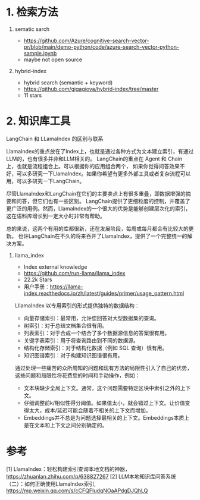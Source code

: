 # 1. 检索方法

1. sematic sarch 
   - https://github.com/Azure/cognitive-search-vector-pr/blob/main/demo-python/code/azure-search-vector-python-sample.ipynb
   - maybe not open source

2. hybrid-index
   
   - hybrid search (semantic + keyword)
   - https://github.com/gigagiova/hybrid-index/tree/master
   - 11 stars


# 2. 知识库工具

LangChain 和 LLamaIndex 的区别与联系

LlamaIndex的重点放在了Index上，也就是通过各种方式为文本建立索引，有通过LLM的，也有很多并非和LLM相关的。
LangChain的重点在 Agent 和 Chain 上，也就是流程组合上。可以根据你的应用组合两个，
如果你觉得问答效果不好，可以多研究一下LlamaIndex。如果你希望有更多外部工具或者复杂流程可以用，可以多研究一下LangChain。

尽管LlamaIndex和LangChain在它们的主要卖点上有很多重叠，即数据增强的摘要和问答，但它们也有一些区别。
LangChain提供了更细粒度的控制，并覆盖了更广泛的用例。然而，LlamaIndex的一个很大的优势是能够创建层次化的索引，
这在语料库增长到一定大小时非常有帮助。

总的来说，这两个有用的库都很新，还在发展阶段，每周或每月都会有比较大的更新。
也许LangChain在不久的将来吞并了LlamaIndex，提供了一个完整统一的解决方案。


1. llama_index
   
   - Index external knowledge
   - https://github.com/run-llama/llama_index
   - 22.2k Stars
   - 用户手册：https://llama-index.readthedocs.io/zh/latest/guides/primer/usage_pattern.html

   LllamaIndex 以专用索引的形式提供独特的数据结构：
   
   - 向量存储索引：最常用，允许您回答对大型数据集的查询。
   - 树索引：对于总结文档集合很有用。
   - 列表索引：对于合成一个结合了多个数据源信息的答案很有用。
   - 关键字表索引：用于将查询路由到不同的数据源。
   - 结构化存储索引：对于结构化数据（例如 SQL 查询）很有用。
   - 知识图谱索引：对于构建知识图谱很有用。
   
   通过处理一些痛苦的众所周知的问题和现有方法的局限性引入了自己的优势，这些问题和局限性将花费您的时间和手动操作，例如：
   - 文本块缺少全局上下文。通常，这个问题需要特定区块中索引之外的上下文。
   - 仔细调整前k/相似性得分阈值。如果值太小，就会错过上下文。让价值变得太大，成本/延迟可能会随着不相关的上下文而增加。
   - Embeddings并不总是为问题选择最相关的上下文。Embeddings本质上是在文本和上下文之间分别确定的。


# 参考

[1] LlamaIndex：轻松构建索引查询本地文档的神器，https://zhuanlan.zhihu.com/p/638827267
[2] LLM本地知识库问答系统（二）：如何正确使用LlamaIndex索引, https://mp.weixin.qq.com/s/cCFQFIudqNOaAPdgDJQhLQ